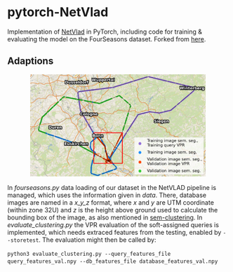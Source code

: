 # pytorch-NetVlad

Implementation of [NetVlad](https://arxiv.org/abs/1511.07247) in PyTorch, including code for training & evaluating the model on the FourSeasons dataset. Forked from [here](https://github.com/Nanne/pytorch-NetVlad).

## Adaptions

<p align="center">
    <img src="content/area.png" alt="drawing" width="400"/>
</p>

In *fourseasons.py* data loading of our dataset in the NetVLAD pipeline is managed, which uses the information given in *data*. There, database images are named in a *x_y_z* format, where *x* and *y* are UTM coordinate (within zone 32U) and *z* is the height above ground used to calculate the bounding box of the image, as also mentioned in [sem-clustering](https://github.com/hlzmnhnry/sem-clustering). In *evaluate_clustering.py* the VPR evaluation of the soft-assigned queries is implemented, which needs extraced features from the testing, enabled by `--storetest`. The evaluation might then be called by:

``
python3 evaluate_clustering.py --query_features_file query_features_val.npy --db_features_file database_features_val.npy
``